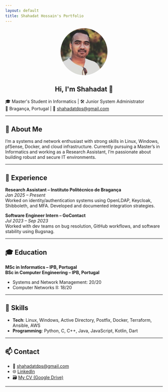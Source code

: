 ```yaml
---
layout: default
title: Shahadat Hossain's Portfolio
---
```

<div style="text-align:center;">
  <img src="https://raw.githubusercontent.com/Shahadat-ngup/portfolio/main/LinkedINprofilePic.jpeg" width="150" style="border-radius:50%;">
  <h2>Hi, I'm Shahadat 👋</h2>
</div>


🎓 Master's Student in Informatics | 🛠️ Junior System Administrator  
📍 Bragança, Portugal | 📧 shahadatdps@gmail.com

---

## 🚀 About Me

I’m a systems and network enthusiast with strong skills in Linux, Windows, pfSense, Docker, and cloud infrastructure. Currently pursuing a Master’s in Informatics and working as a Research Assistant, I’m passionate about building robust and secure IT environments.

---

## 💼 Experience

**Research Assistant – Instituto Politécnico de Bragança**  
*Jan 2025 – Present*  
Worked on identity/authentication systems using OpenLDAP, Keycloak, Shibboleth, and MFA. Developed and documented integration strategies.

**Software Engineer Intern – GoContact**  
*Jul 2023 – Sep 2023*  
Worked with dev teams on bug resolution, GitHub workflows, and software stability using Bugsnag.

---

## 🎓 Education

**MSc in Informatics – IPB, Portugal**  
**BSc in Computer Engineering – IPB, Portugal**  
- Systems and Network Management: 20/20  
- Computer Networks II: 18/20  

---

## 🧠 Skills

- **Tech**: Linux, Windows, Active Directory, Postfix, Docker, Terraform, Ansible, AWS  
- **Programming**: Python, C, C++, Java, JavaScript, Kotlin, Dart

---

## 📫 Contact

- 📧 shahadatdps@gmail.com  
- 🌐 [LinkedIn](https://www.linkedin.com/in/shahadat-h-8748119b)  
- 🗃️ [My CV (Google Drive)](https://drive.google.com/file/d/1-3U21aTYeCYSE2JOkklL00TUkcYJ7I0q/view?usp=sharing)

---




